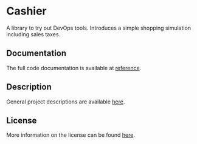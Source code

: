 # Cashier

A library to try out DevOps tools.
Introduces a simple shopping simulation including sales taxes.

## Documentation

The full code documentation is available at [reference](ref/ref_m.md).

## Description

General project descriptions are available [here](about.md).

## License

More information on the license can be found [here](license.md).
